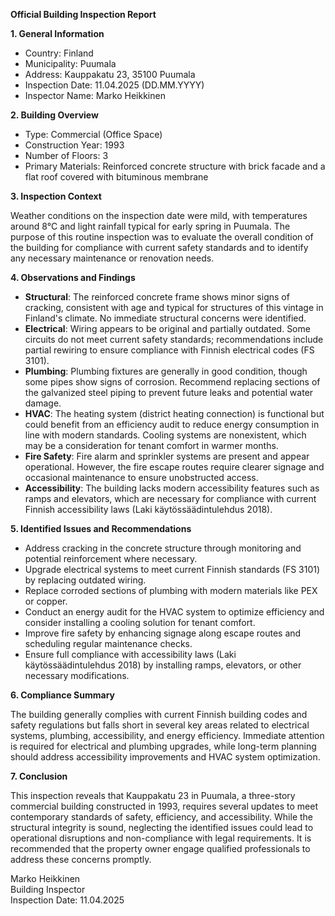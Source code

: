 **Official Building Inspection Report**

**1. General Information**

- Country: Finland
- Municipality: Puumala
- Address: Kauppakatu 23, 35100 Puumala
- Inspection Date: 11.04.2025 (DD.MM.YYYY)
- Inspector Name: Marko Heikkinen

**2. Building Overview**

- Type: Commercial (Office Space)
- Construction Year: 1993
- Number of Floors: 3
- Primary Materials: Reinforced concrete structure with brick facade and a flat roof covered with bituminous membrane

**3. Inspection Context**

Weather conditions on the inspection date were mild, with temperatures around 8°C and light rainfall typical for early spring in Puumala. The purpose of this routine inspection was to evaluate the overall condition of the building for compliance with current safety standards and to identify any necessary maintenance or renovation needs.

**4. Observations and Findings**

- **Structural**: The reinforced concrete frame shows minor signs of cracking, consistent with age and typical for structures of this vintage in Finland's climate. No immediate structural concerns were identified.
- **Electrical**: Wiring appears to be original and partially outdated. Some circuits do not meet current safety standards; recommendations include partial rewiring to ensure compliance with Finnish electrical codes (FS 3101).
- **Plumbing**: Plumbing fixtures are generally in good condition, though some pipes show signs of corrosion. Recommend replacing sections of the galvanized steel piping to prevent future leaks and potential water damage.
- **HVAC**: The heating system (district heating connection) is functional but could benefit from an efficiency audit to reduce energy consumption in line with modern standards. Cooling systems are nonexistent, which may be a consideration for tenant comfort in warmer months.
- **Fire Safety**: Fire alarm and sprinkler systems are present and appear operational. However, the fire escape routes require clearer signage and occasional maintenance to ensure unobstructed access.
- **Accessibility**: The building lacks modern accessibility features such as ramps and elevators, which are necessary for compliance with current Finnish accessibility laws (Laki käytössäädintulehdus 2018).

**5. Identified Issues and Recommendations**

- Address cracking in the concrete structure through monitoring and potential reinforcement where necessary.
- Upgrade electrical systems to meet current Finnish standards (FS 3101) by replacing outdated wiring.
- Replace corroded sections of plumbing with modern materials like PEX or copper.
- Conduct an energy audit for the HVAC system to optimize efficiency and consider installing a cooling solution for tenant comfort.
- Improve fire safety by enhancing signage along escape routes and scheduling regular maintenance checks.
- Ensure full compliance with accessibility laws (Laki käytössäädintulehdus 2018) by installing ramps, elevators, or other necessary modifications.

**6. Compliance Summary**

The building generally complies with current Finnish building codes and safety regulations but falls short in several key areas related to electrical systems, plumbing, accessibility, and energy efficiency. Immediate attention is required for electrical and plumbing upgrades, while long-term planning should address accessibility improvements and HVAC system optimization.

**7. Conclusion**

This inspection reveals that Kauppakatu 23 in Puumala, a three-story commercial building constructed in 1993, requires several updates to meet contemporary standards of safety, efficiency, and accessibility. While the structural integrity is sound, neglecting the identified issues could lead to operational disruptions and non-compliance with legal requirements. It is recommended that the property owner engage qualified professionals to address these concerns promptly.

Marko Heikkinen  
Building Inspector  
Inspection Date: 11.04.2025